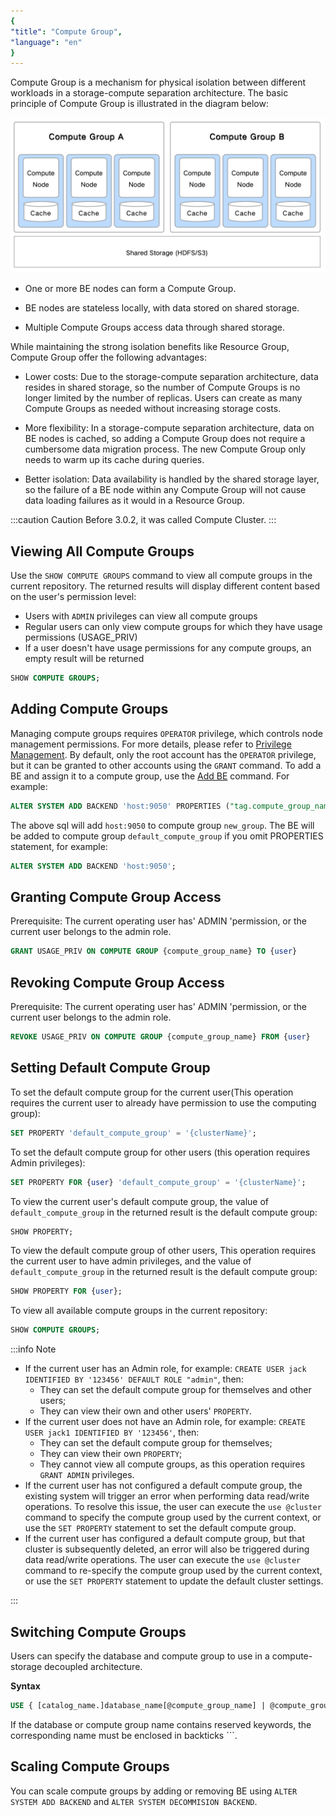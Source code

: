 ```yaml
---
{
"title": "Compute Group",
"language": "en"
}
---
```


<!--
Licensed to the Apache Software Foundation (ASF) under one
or more contributor license agreements.  See the NOTICE file
distributed with this work for additional information
regarding copyright ownership.  The ASF licenses this file
to you under the Apache License, Version 2.0 (the
"License"); you may not use this file except in compliance
with the License.  You may obtain a copy of the License at

  http://www.apache.org/licenses/LICENSE-2.0

Unless required by applicable law or agreed to in writing,
software distributed under the License is distributed on an
"AS IS" BASIS, WITHOUT WARRANTIES OR CONDITIONS OF ANY
KIND, either express or implied.  See the License for the
specific language governing permissions and limitations
under the License.
-->

Compute Group is a mechanism for physical isolation between different workloads in a storage-compute separation architecture. The basic principle of Compute Group is illustrated in the diagram below:

![Compute Group workloads management in a storage-compute separation architecture](/images/compute_group_workload_management.png)

- One or more BE nodes can form a Compute Group.

- BE nodes are stateless locally, with data stored on shared storage.

- Multiple Compute Groups access data through shared storage.

While maintaining the strong isolation benefits like Resource Group, Compute Group offer the following advantages:

- Lower costs: Due to the storage-compute separation architecture, data resides in shared storage, so the number of Compute Groups is no longer limited by the number of replicas. Users can create as many Compute Groups as needed without increasing storage costs.

- More flexibility: In a storage-compute separation architecture, data on BE nodes is cached, so adding a Compute Group does not require a cumbersome data migration process. The new Compute Group only needs to warm up its cache during queries.

- Better isolation: Data availability is handled by the shared storage layer, so the failure of a BE node within any Compute Group will not cause data loading failures as it would in a Resource Group.

:::caution Caution
Before 3.0.2, it was called Compute Cluster.
:::


## Viewing All Compute Groups

Use the `SHOW COMPUTE GROUPS` command to view all compute groups in the current repository. The returned results will display different content based on the user's permission level:

- Users with `ADMIN` privileges can view all compute groups
- Regular users can only view compute groups for which they have usage permissions (USAGE_PRIV)
- If a user doesn't have usage permissions for any compute groups, an empty result will be returned


```sql
SHOW COMPUTE GROUPS;
```

## Adding Compute Groups

Managing compute groups requires `OPERATOR` privilege, which controls node management permissions. For more details, please refer to [Privilege Management](../../sql-manual/sql-statements/account-management/GRANT-TO). By default, only the root account has the `OPERATOR` privilege, but it can be granted to other accounts using the `GRANT` command.
To add a BE and assign it to a compute group, use the [Add BE](../../sql-manual/sql-statements/cluster-management/instance-management/ADD-BACKEND) command. For example:

```sql
ALTER SYSTEM ADD BACKEND 'host:9050' PROPERTIES ("tag.compute_group_name" = "new_group");
```

The above sql will add `host:9050` to compute group `new_group`. The BE will be added to compute group `default_compute_group` if you omit PROPERTIES statement, for example:

```sql
ALTER SYSTEM ADD BACKEND 'host:9050';
```

## Granting Compute Group Access
Prerequisite: The current operating user has' ADMIN 'permission, or the current user belongs to the admin role.

```sql
GRANT USAGE_PRIV ON COMPUTE GROUP {compute_group_name} TO {user}
```

## Revoking Compute Group Access
Prerequisite: The current operating user has' ADMIN 'permission, or the current user belongs to the admin role.

```sql
REVOKE USAGE_PRIV ON COMPUTE GROUP {compute_group_name} FROM {user}
```

## Setting Default Compute Group 

To set the default compute group for the current user(This operation requires the current user to already have permission to use the computing group):

```sql
SET PROPERTY 'default_compute_group' = '{clusterName}';
```

To set the default compute group for other users (this operation requires Admin privileges):

```sql
SET PROPERTY FOR {user} 'default_compute_group' = '{clusterName}';
```

To view the current user's default compute group, the value of `default_compute_group` in the returned result is the default compute group:

```sql
SHOW PROPERTY;
```

To view the default compute group of other users, This operation requires the current user to have admin privileges, and the value of `default_compute_group` in the returned result is the default compute group:

```sql
SHOW PROPERTY FOR {user};
```

To view all available compute groups in the current repository:

```sql
SHOW COMPUTE GROUPS;
```

:::info Note

- If the current user has an Admin role, for example: `CREATE USER jack IDENTIFIED BY '123456' DEFAULT ROLE "admin"`, then:
  - They can set the default compute group for themselves and other users;
  - They can view their own and other users' `PROPERTY`.
- If the current user does not have an Admin role, for example: `CREATE USER jack1 IDENTIFIED BY '123456'`, then:
  - They can set the default compute group for themselves;
  - They can view their own `PROPERTY`;
  - They cannot view all compute groups, as this operation requires `GRANT ADMIN` privileges.
- If the current user has not configured a default compute group, the existing system will trigger an error when performing data read/write operations. To resolve this issue, the user can execute the `use @cluster` command to specify the compute group used by the current context, or use the `SET PROPERTY` statement to set the default compute group.
- If the current user has configured a default compute group, but that cluster is subsequently deleted, an error will also be triggered during data read/write operations. The user can execute the `use @cluster` command to re-specify the compute group used by the current context, or use the `SET PROPERTY` statement to update the default cluster settings.

:::


## Switching Compute Groups

Users can specify the database and compute group to use in a compute-storage decoupled architecture.

**Syntax**

```sql
USE { [catalog_name.]database_name[@compute_group_name] | @compute_group_name }
```

If the database or compute group name contains reserved keywords, the corresponding name must be enclosed in backticks ```.
 
## Scaling Compute Groups

You can scale compute groups by adding or removing BE using `ALTER SYSTEM ADD BACKEND` and `ALTER SYSTEM DECOMMISION BACKEND`.
